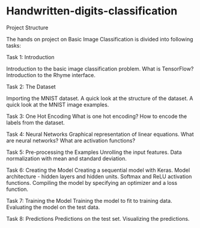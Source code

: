 # Handwritten-digits-classification

Project Structure

The hands on project on Basic Image Classification is divided into following tasks:

Task 1: Introduction

Introduction to the basic image classification problem.
What is TensorFlow?
Introduction to the Rhyme interface.

Task 2: The Dataset

Importing the MNIST dataset.
A quick look at the structure of the dataset.
A quick look at the MNIST image examples.

Task 3: One Hot Encoding
What is one hot encoding?
How to encode the labels from the dataset.

Task 4: Neural Networks
Graphical representation of linear equations.
What are neural networks?
What are activation functions?

Task 5: Pre-processing the Examples
Unrolling the input features.
Data normalization with mean and standard deviation.

Task 6: Creating the Model
Creating a sequential model with Keras.
Model architecture - hidden layers and hidden units.
Softmax and ReLU activation functions.
Compiling the model by specifying an optimizer and a loss function.

Task 7: Training the Model
Training the model to fit to training data.
Evaluating the model on the test data.

Task 8: Predictions
Predictions on the test set.
Visualizing the predictions.
